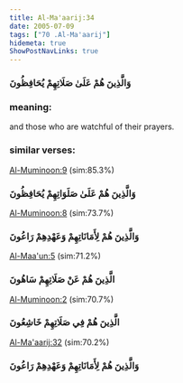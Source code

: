 ```yaml
---
title: Al-Ma'aarij:34
date: 2005-07-09
tags: ["70 .Al-Ma'aarij"]
hidemeta: true 
ShowPostNavLinks: true 
---
```

### وَالَّذِينَ هُمْ عَلَىٰ صَلَاتِهِمْ يُحَافِظُونَ
### meaning: 
and those who are watchful of their prayers.
### similar verses: 

[Al-Muminoon:9](/23/9) (sim:85.3%)

### وَالَّذِينَ هُمْ عَلَىٰ صَلَوَاتِهِمْ يُحَافِظُونَ

[Al-Muminoon:8](/23/8) (sim:73.7%)

### وَالَّذِينَ هُمْ لِأَمَانَاتِهِمْ وَعَهْدِهِمْ رَاعُونَ

[Al-Maa'un:5](/107/5) (sim:71.2%)

### الَّذِينَ هُمْ عَنْ صَلَاتِهِمْ سَاهُونَ

[Al-Muminoon:2](/23/2) (sim:70.7%)

### الَّذِينَ هُمْ فِي صَلَاتِهِمْ خَاشِعُونَ

[Al-Ma'aarij:32](/70/32) (sim:70.2%)

### وَالَّذِينَ هُمْ لِأَمَانَاتِهِمْ وَعَهْدِهِمْ رَاعُونَ
